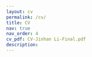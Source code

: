 ```yaml
---
layout: cv
permalink: /cv/
title: CV
nav: true
nav_order: 4
cv_pdf: CV-Jinhan Li-Final.pdf
description: 
---
```

